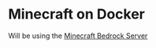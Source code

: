 # Minecraft on Docker

Will be using the [Minecraft Bedrock Server](https://www.minecraft.net/en-us/download/server/bedrock/)